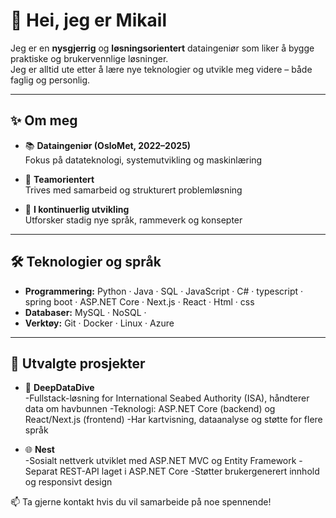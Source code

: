 # 👋 Hei, jeg er Mikail

Jeg er en **nysgjerrig** og **løsningsorientert** dataingeniør som liker å bygge praktiske og brukervennlige løsninger.  
Jeg er alltid ute etter å lære nye teknologier og utvikle meg videre – både faglig og personlig.



---

## ✨ Om meg

- 📚 **Dataingeniør (OsloMet, 2022–2025)**  
  Fokus på datateknologi, systemutvikling og maskinlæring  

- 👥 **Teamorientert**  
  Trives med samarbeid og strukturert problemløsning

- 🔄 **I kontinuerlig utvikling**  
  Utforsker stadig nye språk, rammeverk og konsepter  

---

## 🛠️ Teknologier og språk

- **Programmering:** Python · Java · SQL · JavaScript · C# · typescript · spring boot · ASP.NET Core · Next.js · React · Html · css  
- **Databaser:** MySQL · NoSQL ·  
- **Verktøy:** Git · Docker · Linux · Azure  

---

## 📂 Utvalgte prosjekter

- 🔬 **DeepDataDive**  
-Fullstack-løsning for International Seabed Authority (ISA), håndterer data om havbunnen
-Teknologi: ASP.NET Core (backend) og React/Next.js (frontend)
-Har kartvisning, dataanalyse og støtte for flere språk

- 🌐 **Nest**  
-Sosialt nettverk utviklet med ASP.NET MVC og Entity Framework
-Separat REST-API laget i ASP.NET Core
-Støtter brukergenerert innhold og responsivt design



📫 Ta gjerne kontakt hvis du vil samarbeide på noe spennende!

